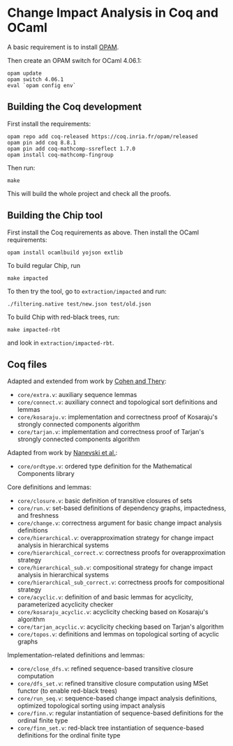 Change Impact Analysis in Coq and OCaml
=======================================

A basic requirement is to install [OPAM](http://opam.ocaml.org/doc/Install.html).

Then create an OPAM switch for OCaml 4.06.1:
```
opam update
opam switch 4.06.1
eval `opam config env`
```

Building the Coq development
----------------------------

First install the requirements:
```
opam repo add coq-released https://coq.inria.fr/opam/released
opam pin add coq 8.8.1
opam pin add coq-mathcomp-ssreflect 1.7.0
opam install coq-mathcomp-fingroup
```

Then run:
```
make
```
This will build the whole project and check all the proofs.

Building the Chip tool
----------------------

First install the Coq requirements as above. Then install the OCaml requirements:
```
opam install ocamlbuild yojson extlib
```

To build regular Chip, run
```
make impacted
```
To then try the tool, go to `extraction/impacted` and run:
```
./filtering.native test/new.json test/old.json
```

To build Chip with red-black trees, run:
```
make impacted-rbt
```
and look in `extraction/impacted-rbt`.

Coq files
---------

Adapted and extended from work by [Cohen and Thery](https://github.com/CohenCyril/tarjan):

- `core/extra.v`: auxiliary sequence lemmas
- `core/connect.v`: auxiliary connect and topological sort definitions and lemmas
- `core/kosaraju.v`: implementation and correctness proof of Kosaraju's strongly connected components algorithm
- `core/tarjan.v`: implementation and correctness proof of Tarjan's strongly connected components algorithm

Adapted from work by [Nanevski et al.](https://github.com/imdea-software/fcsl-pcm):

- `core/ordtype.v`: ordered type definition for the Mathematical Components library

Core definitions and lemmas:

- `core/closure.v`: basic definition of transitive closures of sets
- `core/run.v`: set-based definitions of dependency graphs, impactedness, and freshness
- `core/change.v`: correctness argument for basic change impact analysis definitions
- `core/hierarchical.v`: overapproximation strategy for change impact analysis in hierarchical systems
- `core/hierarchical_correct.v`: correctness proofs for overapproximation strategy
- `core/hierarchical_sub.v`: compositional strategy for change impact analysis in hierarchical systems
- `core/hierarchical_sub_correct.v`: correctness proofs for compositional strategy
- `core/acyclic.v`: definition of and basic lemmas for acyclicity, parameterized acyclicity checker
- `core/kosaraju_acyclic.v`: acyclicity checking based on Kosaraju's algorithm
- `core/tarjan_acyclic.v`: acyclicity checking based on Tarjan's algorithm
- `core/topos.v`: definitions and lemmas on topological sorting of acyclic graphs

Implementation-related definitions and lemmas:

- `core/close_dfs.v`: refined sequence-based transitive closure computation
- `core/dfs_set.v`: refined transitive closure computation using MSet functor (to enable red-black trees)
- `core/run_seq.v`: sequence-based change impact analysis definitions, optimized topological sorting using impact analysis
- `core/finn.v`: regular instantiation of sequence-based definitions for the ordinal finite type
- `core/finn_set.v`: red-black tree instantiation of sequence-based definitions for the ordinal finite type
